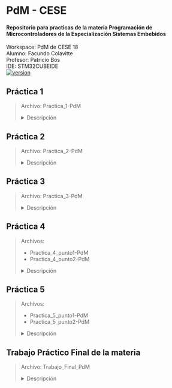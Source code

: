 # PdM - CESE
#### Repositorio para practicas de la materia Programación de Microcontroladores de la Especialización Sistemas Embebidos
Workspace: PdM de CESE 18</br>
Alumno: Facundo Colavitte</br>
Profesor: Patricio Bos</br>
IDE: STM32CUBEIDE</br>
[![version](https://img.shields.io/badge/última_práctica-TP_Final-blue.svg)](https://github.com/fcolavitte/CESE-PdM/tree/main/Trabajo_Final_PdM)
## Práctica 1
>Archivo: Practica_1-PdM
><details><summary>Descripción</summary>
>Programa que hace parpadear una secuencia de 3 leds con un tiempo en On y Off de 200ms en cada led.<br/>
>El pulsador cambia el sentido de la secuencia.
></details> 

## Práctica 2
>Archivo: Practica_2-PdM
><details><summary>Descripción</summary>
>Programa que utilice retardos no bloqueantes y haga titilar en forma periódica e independiente los tres leds de la placa NUCLEO-F429ZI de la siguiente manera:
><li>LED1: 100 ms</li>
><li>LED2: 500 ms</li>
><li>LED3: 1000 ms</li>
></details> 

## Práctica 3
>Archivo: Practica_3-PdM
><details><summary>Descripción</summary>
>Dentro de Drivers, se creó una carpeta API/src y API/inc y se colocó allí las funciones de retardos no bloqueantes.<br/>
>En main.c se realizó nuevamente la práctica 1 pero utilizando los retardos no bloqeantes incluidos en Drivers/API.
></details> 

## Práctica 4
>Archivos:
>- Practica_4_punto1-PdM 
>- Practica_4_punto2-PdM
><details><summary>Descripción</summary>
><h3>Punto 1</h3>Implementar una MEF anti-rebote que permita leer el estado del pulsador de la placa NUCLEO y alterne el estado de los LEDs 1 y 2 según se dé un flanco ascendente o descendente.
><h3>Punto 2</h3>Modularizar el punto 1 y agregar una función de parpadeo de delay no bloqueante para el LED2 de tiempo alternable entre 100 y 500ms según pulsador.
></details> 

## Práctica 5
>Archivos:
>- Practica_5_punto1-PdM 
>- Practica_5_punto2-PdM
><details><summary>Descripción</summary>
><h3>Punto 1</h3>Generar una librería para comunicación UART.
><h3>Punto 2</h3>Utilizar la librería para UART y la librería de la práctica 4 de detección del botón para avisar vía UART los flancos ascendentes y descendentes del pulsador incluido dentro de la placa núcleo.
></details> 

## Trabajo Práctico Final de la materia
>Archivo: Trabajo_Final_PdM
><details><summary>Descripción</summary>
>Mediante las lecturas de temperatura tomadas de un DHT22, realiza el control de un sistema de temperatura por medio de una MEF. Se controla un ventilador(simulado por el LED1 de la placa NUCLEO) el cual puede estar en OFF, 50% con PWM u ON dependiendo la temperatura. Tras superarse la Temperaura Crítica se apaga el ventilador y se enciende el sistema de bombas de agua (anti incendio) durante un periodo de tiempo fijo. El sistema queda bloqueado esperando verificación visual y corrección de la falla por parte de un técnico de la planta, el cual debe presionar el pulsador de la placa NUCLEO para reanudar el programa.
></details> 
